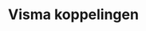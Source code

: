 ---
title: Visma koppelingen
key: visma
image: /images/@stock/Logos/visma-koppelingen.png
link_to: /koppelingen/visma
klass: 
layout: koppelingen
referral-url:

excerpt: Met onze Visma boekhoudkoppelingen is je administratie altijd op orde. Probeer nu! Bespaar veel tijd met onze Visma koppelingen en andere API koppelingen.
---